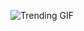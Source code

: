 ![Trending GIF](https://media3.giphy.com/media/v1.Y2lkPThiYjIxNzcydWV1YjFpaXJqYmFjdHU3a2VjcTM1YXlkZmtyc21hYm1lY2lpazh5OSZlcD12MV9naWZzX3NlYXJjaCZjdD1n/2jMtpIi8mhE8ctiMtK/giphy.gif)
